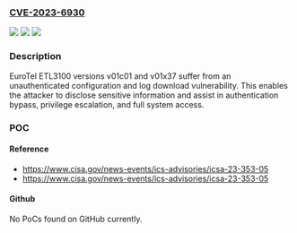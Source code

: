 ### [CVE-2023-6930](https://cve.mitre.org/cgi-bin/cvename.cgi?name=CVE-2023-6930)
![](https://img.shields.io/static/v1?label=Product&message=ETL3100&color=blue)
![](https://img.shields.io/static/v1?label=Version&message=%3D%20v01c01%20&color=brighgreen)
![](https://img.shields.io/static/v1?label=Vulnerability&message=%20CWE-284%20Improper%20Access%20Control&color=brighgreen)

### Description

EuroTel ETL3100 versions v01c01 and v01x37 suffer from an unauthenticated configuration and log download vulnerability. This enables the attacker to disclose sensitive information and assist in authentication bypass, privilege escalation, and full system access.

### POC

#### Reference
- https://www.cisa.gov/news-events/ics-advisories/icsa-23-353-05
- https://www.cisa.gov/news-events/ics-advisories/icsa-23-353-05

#### Github
No PoCs found on GitHub currently.

